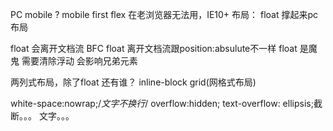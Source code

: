 PC mobile ?
mobile first
flex 在老浏览器无法用，IE10+
布局： float 撑起来pc布局

float 会离开文档流
BFC
float 离开文档流跟position:absulute不一样
float 是魔鬼 需要清除浮动 会影响兄弟元素

两列式布局，除了float 还有谁？
inline-block grid(网格式布局)

white-space:nowrap;/*文字不换行*/
    overflow:hidden;
    text-overflow: ellipsis;截断。。。
文字。。。